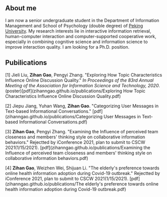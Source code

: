## About me


I am now a senior undergraduate student in the Department of Information Management and School of Psychology (double degree) of [Peking University](https://english.pku.edu.cn/). My research interests lie in interactive information retrieval, human-computer interaction and computer-supported cooperative work, especially in combining cognitive science and information science to improve interaction quality. I am looking for a Ph.D. position.


## Pubilications
[1]	Jieli Liu, **Zihan Gao**, Pengyi Zhang. "Exploring How Topic Characteristics Influence Online Discussion Quality." _In Proceedings of the 83rd Annual Meeting of the Association for Information Science and Technology, 2020_.(poster)[pdf](zihanngao.github.io/publications/Exploring How Topic Characteristics Influence Online Discussion Quality.pdf)

[2] Jiepu Jiang, Yuhan Wang, **Zihan Gao**. "Categorizing User Messages in Text-based Informational Conversations." [pdf](zihanngao.github.io/publications/Categorizing User Messages in Text-based Informational Conversations.pdf)

[3] **Zihan Gao**, Pengyi Zhang. "Examining the Influence of perceived team closeness and members' thinking style on collaborative information behaviors." Rejectted by iConference 2021, plan to submit to CSCW 2021(1/15/2021). [pdf](zihanngao.github.io/publications/Examining the Influence of perceived team closeness and members' thinking style on collaborative information behaviors.pdf)

[4] **Zihan Gao**, Weizhen Wei, Shijuan Li. "The elderly's preference towards online health information adoption during Covid-19 outbreak." Rejectted by iConference 2021, plan to submit to CSCW 2021(1/15/2021). [pdf](zihanngao.github.io/publications/The elderly's preference towards online health information adoption during Covid-19 outbreak.pdf) 


